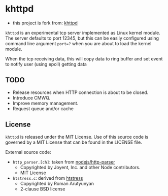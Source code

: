 # khttpd
* this project is fork from: [khttpd](https://github.com/sysprog21/khttpd)

`khttpd` is an experimental tcp server implemented as Linux kernel module.
The server defaults to port 12345, but this can be easily configured using
command line argument `port=?` when you are about to load the kernel module.

When the tcp receiving data, this will copy data to ring buffer and set event to notify user (using epoll) getting data
## TODO
* Release resources when HTTP connection is about to be closed.
* Introduce CMWQ.
* Improve memory management.
* Request queue and/or cache

## License

`khttpd` is released under the MIT License. Use of this source code is governed by
a MIT License that can be found in the LICENSE file.

External source code:
* `http_parser.[ch]`: taken from [nodejs/http-parser](https://github.com/nodejs/http-parser)
  - Copyrighted by Joyent, Inc. and other Node contributors.
  - MIT License
* `htstress.c`: derived from [htstress](https://github.com/arut/htstress)
  - Copyrighted by Roman Arutyunyan
  - 2-clause BSD license

